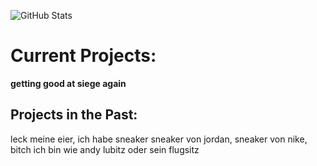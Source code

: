 ![GitHub Stats](https://github-readme-stats.vercel.app/api?username=rojashvh&&show_icons=true&title_color=ffffff&icon_color=7a1b17&text_color=7a1b17&bg_color=151515)

# Current Projects:
**getting good at siege again**

## Projects in the Past:
leck meine eier, ich habe sneaker sneaker von jordan, sneaker von nike, bitch ich bin wie andy lubitz oder sein flugsitz
